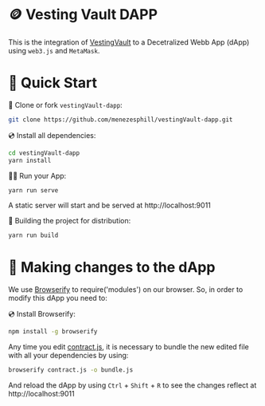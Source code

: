 # 🪙 Vesting Vault DAPP

This is the integration of [VestingVault](https://github.com/menezesphill/vestingVault) to a Decetralized Webb App (dApp) using `web3.js` and `MetaMask`.  

# 🚀 Quick Start

📄 Clone or fork `vestingVault-dapp`:

```sh
git clone https://github.com/menezesphill/vestingVault-dapp.git
```

💿 Install all dependencies:

```sh
cd vestingVault-dapp
yarn install
```

🚴‍♂️ Run your App:

```sh
yarn run serve
```

A static server will start and be served at http://localhost:9011

🚚 Building the project for distribution:

```sh
yarn run build
```

# 🧰 Making changes to the dApp

We use [Browserify](https://browserify.org/) to require('modules') on our browser. So, in order to modify this dApp you need to:

💿 Install Browserify:

```sh
npm install -g browserify
```

Any time you edit [contract.js](https://github.com/menezesphill/vestingVault-dapp/blob/master/src/contract.js), it is necessary to bundle the new edited file with all your dependencies by using:

```sh
browserify contract.js -o bundle.js
```

And reload the dApp by using `Ctrl` + `Shift` + `R` to see the changes reflect at http://localhost:9011
